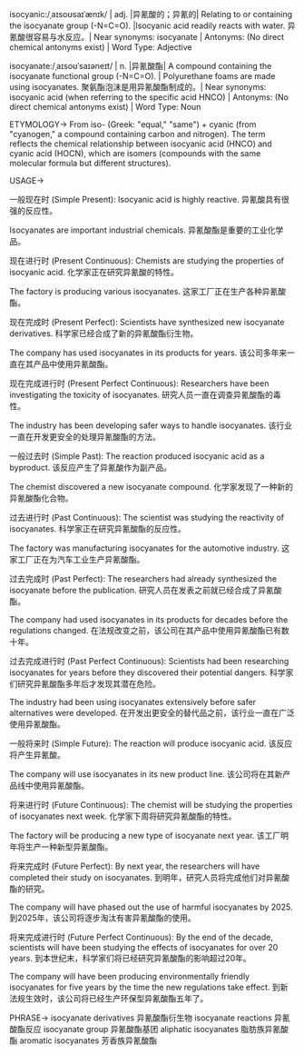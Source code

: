 isocyanic:/ˌaɪsoʊsaɪˈænɪk/ | adj. |异氰酸的；异氰的| Relating to or containing the isocyanate group (-N=C=O). |Isocyanic acid readily reacts with water. 异氰酸很容易与水反应。| Near synonyms: isocyanate | Antonyms:  (No direct chemical antonyms exist) | Word Type: Adjective

isocyanate:/ˌaɪsoʊˈsaɪəneɪt/ | n. |异氰酸酯| A compound containing the isocyanate functional group (-N=C=O). | Polyurethane foams are made using isocyanates. 聚氨酯泡沫是用异氰酸酯制成的。| Near synonyms: isocyanic acid (when referring to the specific acid HNCO) | Antonyms: (No direct chemical antonyms exist) | Word Type: Noun


ETYMOLOGY->
From iso- (Greek: "equal," "same") + cyanic (from "cyanogen," a compound containing carbon and nitrogen).  The term reflects the chemical relationship between isocyanic acid (HNCO) and cyanic acid (HOCN), which are isomers (compounds with the same molecular formula but different structures).

USAGE->

一般现在时 (Simple Present):
Isocyanic acid is highly reactive. 异氰酸具有很强的反应性。

Isocyanates are important industrial chemicals. 异氰酸酯是重要的工业化学品。


现在进行时 (Present Continuous):
Chemists are studying the properties of isocyanic acid. 化学家正在研究异氰酸的特性。

The factory is producing various isocyanates. 这家工厂正在生产各种异氰酸酯。


现在完成时 (Present Perfect):
Scientists have synthesized new isocyanate derivatives. 科学家已经合成了新的异氰酸酯衍生物。

The company has used isocyanates in its products for years. 该公司多年来一直在其产品中使用异氰酸酯。


现在完成进行时 (Present Perfect Continuous):
Researchers have been investigating the toxicity of isocyanates. 研究人员一直在调查异氰酸酯的毒性。

The industry has been developing safer ways to handle isocyanates. 该行业一直在开发更安全的处理异氰酸酯的方法。


一般过去时 (Simple Past):
The reaction produced isocyanic acid as a byproduct. 该反应产生了异氰酸作为副产品。

The chemist discovered a new isocyanate compound. 化学家发现了一种新的异氰酸酯化合物。


过去进行时 (Past Continuous):
The scientist was studying the reactivity of isocyanates. 科学家正在研究异氰酸酯的反应性。

The factory was manufacturing isocyanates for the automotive industry. 这家工厂正在为汽车工业生产异氰酸酯。


过去完成时 (Past Perfect):
The researchers had already synthesized the isocyanate before the publication. 研究人员在发表之前就已经合成了异氰酸酯。

The company had used isocyanates in its products for decades before the regulations changed. 在法规改变之前，该公司在其产品中使用异氰酸酯已有数十年。


过去完成进行时 (Past Perfect Continuous):
Scientists had been researching isocyanates for years before they discovered their potential dangers. 科学家们研究异氰酸酯多年后才发现其潜在危险。

The industry had been using isocyanates extensively before safer alternatives were developed. 在开发出更安全的替代品之前，该行业一直在广泛使用异氰酸酯。


一般将来时 (Simple Future):
The reaction will produce isocyanic acid. 该反应将产生异氰酸。

The company will use isocyanates in its new product line. 该公司将在其新产品线中使用异氰酸酯。


将来进行时 (Future Continuous):
The chemist will be studying the properties of isocyanates next week.  化学家下周将研究异氰酸酯的特性。

The factory will be producing a new type of isocyanate next year. 该工厂明年将生产一种新型异氰酸酯。


将来完成时 (Future Perfect):
By next year, the researchers will have completed their study on isocyanates. 到明年，研究人员将完成他们对异氰酸酯的研究。

The company will have phased out the use of harmful isocyanates by 2025. 到2025年，该公司将逐步淘汰有害异氰酸酯的使用。


将来完成进行时 (Future Perfect Continuous):
By the end of the decade, scientists will have been studying the effects of isocyanates for over 20 years. 到本世纪末，科学家们将已经研究异氰酸酯的影响超过20年。

The company will have been producing environmentally friendly isocyanates for five years by the time the new regulations take effect. 到新法规生效时，该公司将已经生产环保型异氰酸酯五年了。


PHRASE->
isocyanate derivatives 异氰酸酯衍生物
isocyanate reactions 异氰酸酯反应
isocyanate group 异氰酸酯基团
aliphatic isocyanates 脂肪族异氰酸酯
aromatic isocyanates 芳香族异氰酸酯
